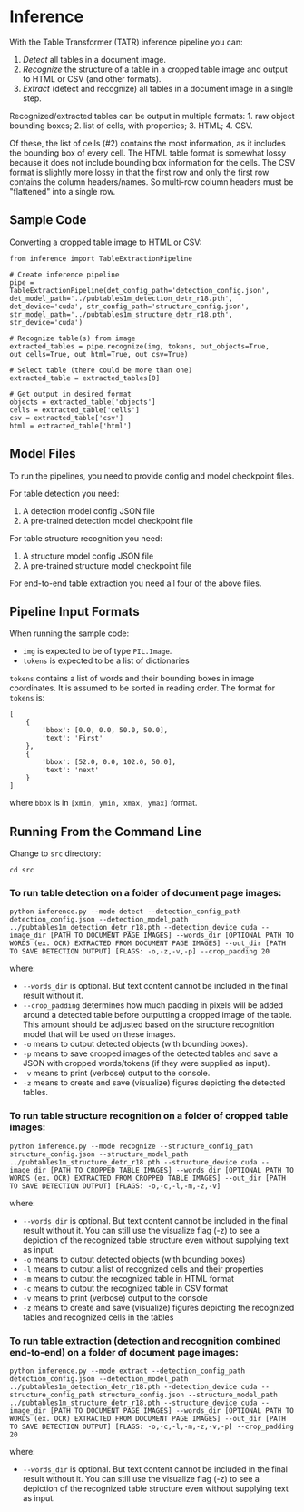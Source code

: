 # Inference

With the Table Transformer (TATR) inference pipeline you can:
1. *Detect* all tables in a document image.
2. *Recognize* the structure of a table in a cropped table image and output to HTML or CSV (and other formats).
3. *Extract* (detect and recognize) all tables in a document image in a single step.

Recognized/extracted tables can be output in multiple formats: 1. raw object bounding boxes; 2. list of cells, with properties; 3. HTML; 4. CSV.

Of these, the list of cells (#2) contains the most information, as it includes the bounding box of every cell. The HTML table format is somewhat lossy because it does not include bounding box information for the cells. The CSV format is slightly more lossy in that the first row and only the first row contains the column headers/names. So multi-row column headers must be "flattened" into a single row.

## Sample Code
Converting a cropped table image to HTML or CSV:
```
from inference import TableExtractionPipeline

# Create inference pipeline
pipe = TableExtractionPipeline(det_config_path='detection_config.json', det_model_path='../pubtables1m_detection_detr_r18.pth', det_device='cuda', str_config_path='structure_config.json', str_model_path='../pubtables1m_structure_detr_r18.pth', str_device='cuda')

# Recognize table(s) from image
extracted_tables = pipe.recognize(img, tokens, out_objects=True, out_cells=True, out_html=True, out_csv=True)

# Select table (there could be more than one)
extracted_table = extracted_tables[0]

# Get output in desired format
objects = extracted_table['objects']
cells = extracted_table['cells']
csv = extracted_table['csv']
html = extracted_table['html']
```

## Model Files
To run the pipelines, you need to provide config and model checkpoint files.

For table detection you need:
1. A detection model config JSON file
2. A pre-trained detection model checkpoint file

For table structure recognition you need:
1. A structure model config JSON file
2. A pre-trained structure model checkpoint file

For end-to-end table extraction you need all four of the above files.


## Pipeline Input Formats
When running the sample code:
- `img` is expected to be of type `PIL.Image`.
- `tokens` is expected to be a list of dictionaries

`tokens` contains a list of words and their bounding boxes in image coordinates. It is assumed to be sorted in reading order. The format for `tokens` is:
```
[
    {
        'bbox': [0.0, 0.0, 50.0, 50.0],
        'text': 'First'
    },
    {
        'bbox': [52.0, 0.0, 102.0, 50.0],
        'text': 'next'
    }
]
```
where `bbox` is in `[xmin, ymin, xmax, ymax]` format.
## Running From the Command Line
Change to `src` directory:
```
cd src
```
### To run table detection on a folder of document page images:
```
python inference.py --mode detect --detection_config_path detection_config.json --detection_model_path ../pubtables1m_detection_detr_r18.pth --detection_device cuda --image_dir [PATH TO DOCUMENT PAGE IMAGES] --words_dir [OPTIONAL PATH TO WORDS (ex. OCR) EXTRACTED FROM DOCUMENT PAGE IMAGES] --out_dir [PATH TO SAVE DETECTION OUTPUT] [FLAGS: -o,-z,-v,-p] --crop_padding 20
```
where:
- `--words_dir` is optional. But text content cannot be included in the final result without it.
- `--crop_padding` determines how much padding in pixels will be added around a detected table before outputting a cropped image of the table. This amount should be adjusted based on the structure recognition model that will be used on these images.
- `-o` means to output detected objects (with bounding boxes).
- `-p` means to save cropped images of the detected tables and save a JSON with cropped words/tokens (if they were supplied as input).
- `-v` means to print (verbose) output to the console.
- `-z` means to create and save (visualize) figures depicting the detected tables.

### To run table structure recognition on a folder of cropped table images:
```
python inference.py --mode recognize --structure_config_path structure_config.json --structure_model_path ../pubtables1m_structure_detr_r18.pth --structure_device cuda --image_dir [PATH TO CROPPED TABLE IMAGES] --words_dir [OPTIONAL PATH TO WORDS (ex. OCR) EXTRACTED FROM CROPPED TABLE IMAGES] --out_dir [PATH TO SAVE DETECTION OUTPUT] [FLAGS: -o,-c,-l,-m,-z,-v]
 ```
 where:
 - `--words_dir` is optional. But text content cannot be included in the final result without it. You can still use the visualize flag (-z) to see a depiction of the recognized table structure even without supplying text as input.
- `-o` means to output detected objects (with bounding boxes)
- `-l` means to output a list of recognized cells and their properties
- `-m` means to output the recognized table in HTML format
- `-c` means to output the recognized table in CSV format
- `-v` means to print (verbose) output to the console
- `-z` means to create and save (visualize) figures depicting the recognized tables and recognized cells in the tables

 ### To run table extraction (detection and recognition combined end-to-end) on a folder of document page images:
```
python inference.py --mode extract --detection_config_path detection_config.json --detection_model_path ../pubtables1m_detection_detr_r18.pth --detection_device cuda --structure_config_path structure_config.json --structure_model_path ../pubtables1m_structure_detr_r18.pth --structure_device cuda --image_dir [PATH TO DOCUMENT PAGE IMAGES] --words_dir [OPTIONAL PATH TO WORDS (ex. OCR) EXTRACTED FROM DOCUMENT PAGE IMAGES] --out_dir [PATH TO SAVE DETECTION OUTPUT] [FLAGS: -o,-c,-l,-m,-z,-v,-p] --crop_padding 20
```
where:
 - `--words_dir` is optional. But text content cannot be included in the final result without it. You can still use the visualize flag (-z) to see a depiction of the recognized table structure even without supplying text as input.
